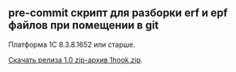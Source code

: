 ## pre-commit скрипт для разборки erf и epf файлов при помещении в git
Платформа 1С 8.3.8.1652 или старше.

[Скачать релиза 1.0 zip-архив 1hook.zip](https://github.com/andreilutcenko/1hook/releases/tag/1.0).
